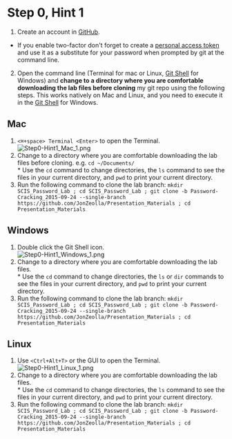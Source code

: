 # Step 0, Hint 1  

1. Create an account in [GitHub](https://github.com).  
  * If you enable two-factor don't forget to create a [personal access token](https://github.com/settings/tokens) and use it as a substitute for your password when prompted by git at the command line.  
2. Open the command line (Terminal for mac or Linux, [Git Shell](https://git-for-windows.github.io/) for Windows) and __change to a directory where you are comfortable downloading the lab files before cloning__ my git repo using the following steps.  This works natively on Mac and Linux, and you need to execute it in the [Git Shell](https://git-for-windows.github.io/) for Windows.  

## Mac  
  1. `<⌘+space> Terminal <Enter>` to open the Terminal.  
![Step0-Hint1_Mac_1.png](https://raw.githubusercontent.com/JonZeolla/Presentation_Materials/Password-Cracking_2015-09-24/Beginner/.Screenshots/Step0-Hint1_Mac_1.png)  
  2. Change to a directory where you are comfortable downloading the lab files before cloning.  e.g. `cd ~/Documents/`  
    * Use the `cd` command to change directories, the `ls` command to see the files in your current directory, and `pwd` to print your current directory.  
  3. Run the following command to clone the lab branch:  `mkdir SCIS_Password_Lab ; cd SCIS_Password_Lab ; git clone -b Password-Cracking_2015-09-24 --single-branch https://github.com/JonZeolla/Presentation_Materials ; cd Presentation_Materials`  
## Windows  
  1. Double click the Git Shell icon.  
![Step0-Hint1_Windows_1.png](https://raw.githubusercontent.com/JonZeolla/Presentation_Materials/Password-Cracking_2015-09-24/Beginner/.Screenshots/Step0-Hint1_Windows_1.png)  
  2. Change to a directory where you are comfortable downloading the lab files.  
    * Use the `cd` command to change directories, the `ls` or `dir` commands to see the files in your current directory, and `pwd` to print your current directory.  
  3. Run the following command to clone the lab branch:  `mkdir SCIS_Password_Lab ; cd SCIS_Password_Lab ; git clone -b Password-Cracking_2015-09-24 --single-branch https://github.com/JonZeolla/Presentation_Materials ; cd Presentation_Materials`  
## Linux  
  1. Use `<Ctrl+Alt+T>` or the GUI to open the Terminal.  
![Step0-Hint1_Linux_1.png](https://raw.githubusercontent.com/JonZeolla/Presentation_Materials/Password-Cracking_2015-09-24/Beginner/.Screenshots/Step0-Hint1_Linux_1.png)  
  2. Change to a directory where you are comfortable downloading the lab files.  
    * Use the `cd` command to change directories, the `ls` command to see the files in your current directory, and `pwd` to print your current directory.  
  3. Run the following command to clone the lab branch:  `mkdir SCIS_Password_Lab ; cd SCIS_Password_Lab ; git clone -b Password-Cracking_2015-09-24 --single-branch https://github.com/JonZeolla/Presentation_Materials ; cd Presentation_Materials`  

